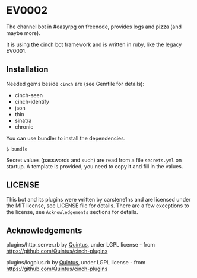 EV0002
======

The channel bot in #easyrpg on freenode, provides logs and pizza (and maybe more).

It is using the [cinch](https://github.com/cinchrb/cinch) bot framework and is written
in ruby, like the legacy EV0001.

Installation
------------

Needed gems beside `cinch` are (see Gemfile for details):

 * cinch-seen
 * cinch-identify
 * json
 * thin
 * sinatra
 * chronic

You can use bundler to install the dependencies.

    $ bundle

Secret values (passwords and such) are read from a file `secrets.yml` on startup.
A template is provided, you need to copy it and fill in the values.

LICENSE
-------

This bot and its plugins were written by carstene1ns and are licensed under the MIT
license, see LICENSE file for details.
There are a few exceptions to the license, see `Acknowledgements` sections for details.

Acknowledgements
----------------

plugins/http_server.rb by [Quintus](https://github.com/Quintus), under LGPL license -
from https://github.com/Quintus/cinch-plugins

plugins/logplus.rb by [Quintus](https://github.com/Quintus), under LGPL license -
from https://github.com/Quintus/cinch-plugins
